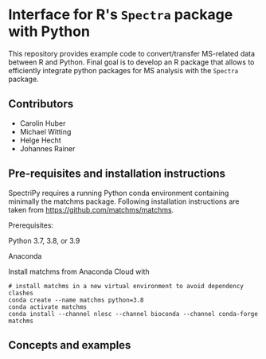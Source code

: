 # Interface for R's `Spectra` package with Python

This repository provides example code to convert/transfer MS-related data
between R and Python. Final goal is to develop an R package that allows to
efficiently integrate python packages for MS analysis with the `Spectra`
package.

## Contributors

- Carolin Huber
- Michael Witting
- Helge Hecht
- Johannes Rainer


## Pre-requisites and installation instructions

SpectriPy requires a running Python conda environment containing minimally the matchms package.
Following installation instructions are taken from https://github.com/matchms/matchms.

Prerequisites:

Python 3.7, 3.8, or 3.9

Anaconda

Install matchms from Anaconda Cloud with

```
# install matchms in a new virtual environment to avoid dependency clashes  
conda create --name matchms python=3.8  
conda activate matchms  
conda install --channel nlesc --channel bioconda --channel conda-forge matchms
```


## Concepts and examples

